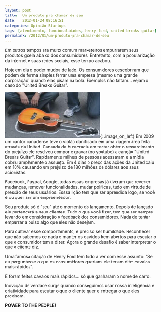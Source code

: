 ```yaml
---
layout: post
title:  Um produto pra chamar de seu
date:   2012-01-24 08:16:51
categories: Opinião Startups
tags: [atendimento, funcionalidades, henry ford, united breaks guitar]
permalink: /2012/01/um-produto-pra-chamar-de-seu
---
```


Em outros tempos era muito comum marketeiros empurrarem seus produtos goela abaixo dos consumidores. Entretanto, com a popularização da internet e suas redes sociais, esse tempo acabou.

Hoje em dia o poder mudou de lado. Os consumidores descobriram que podem de forma simples ferrar uma empresa (mesmo uma grande corporação) quando elas pisam na bola. Exemplos não faltam... vejam o caso do "United Breaks Guitar".

![violao](/assets/images/2012/guitar-crime-scene.jpg){: .image_on_left} Em 2009 um cantor canadense teve o violão danificado em uma viagem área feita através da United. Cansado da buracracia em tentar obter o ressarcimento do prejuÌzo ele resolveu compor e gravar (no youtube) a canção "United Breaks Guitar". Rapidamente milhıes de pessoas acessaram e a mídia cobriu amplamente o assunto. Em 4 dias o preço das ações da United caiu em 10% causando um prejuÌzo de 180 milhões de dólares aos seus acionistas.

Facebook, Paypal, Google, todas essas empresas já tiveram que reverter mudanças, remover funcionalidades, mudar políticas, tudo em virtude de pressão de seus usuários. Esssa lição tem que ser aprendida logo, se você é ou quer ser um empreendedor.

Seu produto só é "seu" até o momento do lançamento. Depois de lançado ele pertencerá a seus clientes. Tudo o que você fizer, tem que ser sempre levando em consideração o feedback dos consumidores. Nada de tentar empurrar a pulso algo que eles não desejam.

Para cultivar esse comportamento, é preciso ser humildade. Reconhecer que não sabemos de nada e manter os ouvidos bem abertos para escutar o que o consumidor tem a dizer. Agora o grande desafio é saber interpretar o que o cliente diz.

Uma famosa citação de Henry Ford tem tudo a ver com esse assunto: "Se eu perguntasse o que os consumidores queriam, ele teriam dito: cavalos mais rápidos".

E foram feitos cavalos mais rápidos... só que ganharam o nome de carro.

Inovação de verdade surge quando conseguimos usar nossa inteligência e criatividade para escutar o que o cliente quer e entregar o que eles precisam.

**POWER TO THE PEOPLE!**